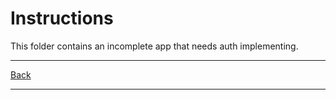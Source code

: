 # Instructions

This folder contains an incomplete app that needs auth implementing.

---

[Back](./README.md)

---
